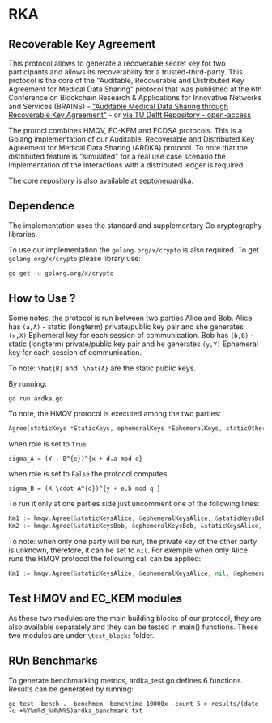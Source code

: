 # RKA


## Recoverable Key Agreement

This protocol allows to generate a recoverable secret key for two participants and allows its recoverability for a trusted-third-party. This protocol is the core of the "Auditable, Recoverable and Distributed Key Agreement for Medical Data Sharing" protocol that was published at the 6th Conference on Blockchain Research & Applications for Innovative Networks and Services (BRAINS) - ["Auditable Medical Data Sharing through Recoverable Key Agreement"](https://ieeexplore.ieee.org/stamp/stamp.jsp?arnumber=10732363) - or [via TU Delft Repository - open-access](https://repository.tudelft.nl/file/File_4af7eaec-735e-4330-aa27-bf8d5e63417e)

The protocl combines HMQV, EC-KEM and ECDSA protocols.
This is a Golang implementation of our Auditable, Recoverable and Distributed Key Agreement for Medical Data Sharing (ARDKA) protocol. To note that the distributed feature is "simulated" for a real use case scenario the implementation of the interactions with a distributed ledger is required.   

The core repository is also available at [septoneu/ardka](https://github.com/septoneu/ardka).

## Dependence 

The implementation uses the standard and supplementary Go cryptography libraries.

To use our implementation the `golang.org/x/crypto` is also required. To get `golang.org/x/crypto` please library use:

```bash 
go get -u golang.org/x/crypto 
```

## How to Use ?

Some notes: the protocol is run between two parties Alice and Bob. 
Alice has `(a,A)` - static (longterm) private/public key pair and she generates `(x,X)` Ephemeral key for each session of communication.
Bob has `(b,B)` - static (longterm) private/public key pair and he generates `(y,Y)` Ephemeral key for each session of communication.

To note: `\hat{B}` and ` \hat{A}` are the static public keys.


By running:

```bash 
go run ardka.go
```

To note, the HMQV protocol is executed among the two parties:
```go 
Agree(staticKeys *StaticKeys, ephemeralKeys *EphemeralKeys, staticOtherKeys *StaticKeys, ephemeralOtherKeys *EphemeralKeys, role bool)
```
when role is set to `True`:
```
sigma_A = (Y . B^{e})^{x + d.a mod q}
```

when role is set to `False` the protocol computes: 
```
sigma_B = (X \cdot A^{d})^{y + e.b mod q }
```

To run it only at one parties side just uncomment one of the following lines:
```go
Km1 := hmqv.Agree(&staticKeysAlice, &ephemeralKeysAlice, &staticKeysBob, &ephemeralKeysBob, true)
Km2 := hmqv.Agree(&staticKeysBob, &ephemeralKeysBob, &staticKeysAlice, &ephemeralKeysAlice, false)
```

To note: when only one party will be run, the private key of the other party is unknown, therefore, it can be set to `nil`. For exemple when only Alice runs the HMQV protocol the following call can be applied:
```go
Km1 := hmqv.Agree(&staticKeysAlice, &ephemeralKeysAlice, nil, &ephemeralKeysBob, true)
```

## Test HMQV and EC_KEM modules
As these two modules are the main building blocks of our protocol, they are also available separately and they can be tested in main() functions.
These two modules are under `\test_blocks` folder.  

## RUn Benchmarks
To generate benchmarking metrics, ardka_test.go defines 6 functions. Results can be generated by running:
```fish
go test -bench . -benchmem -benchtime 10000x -count 5 > results/(date  -u +%Y%m%d_%H%M%S)ardka_benchmark.txt
```

